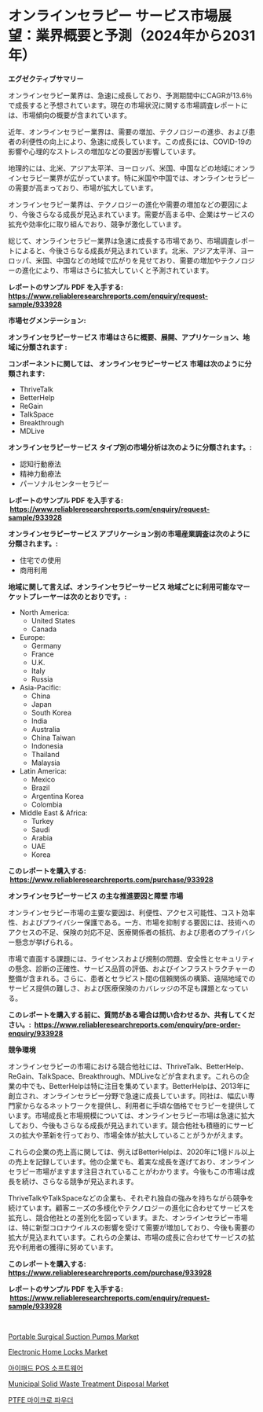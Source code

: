 <p><h1>オンラインセラピー サービス市場展望：業界概要と予測（2024年から2031年）</h1></p><p><strong>エグゼクティブサマリー</strong></p>
<p><p>オンラインセラピー業界は、急速に成長しており、予測期間中にCAGRが13.6％で成長すると予想されています。現在の市場状況に関する市場調査レポートには、市場傾向の概要が含まれています。</p><p>近年、オンラインセラピー業界は、需要の増加、テクノロジーの進歩、および患者の利便性の向上により、急速に成長しています。この成長には、COVID-19の影響や心理的なストレスの増加などの要因が影響しています。</p><p>地理的には、北米、アジア太平洋、ヨーロッパ、米国、中国などの地域にオンラインセラピー業界が広がっています。特に米国や中国では、オンラインセラピーの需要が高まっており、市場が拡大しています。</p><p>オンラインセラピー業界は、テクノロジーの進化や需要の増加などの要因により、今後さらなる成長が見込まれています。需要が高まる中、企業はサービスの拡充や効率化に取り組んでおり、競争が激化しています。</p><p>総じて、オンラインセラピー業界は急速に成長する市場であり、市場調査レポートによると、今後さらなる成長が見込まれています。北米、アジア太平洋、ヨーロッパ、米国、中国などの地域で広がりを見せており、需要の増加やテクノロジーの進化により、市場はさらに拡大していくと予測されています。</p></p>
<p><strong>レポートのサンプル PDF を入手する: <a href="https://www.reliableresearchreports.com/enquiry/request-sample/933928">https://www.reliableresearchreports.com/enquiry/request-sample/933928</a></strong></p>
<p><strong>市場セグメンテーション:</strong></p>
<p><strong> オンラインセラピーサービス 市場はさらに概要、展開、アプリケーション、地域に分類されます :</strong></p>
<p><strong>コンポーネントに関しては、 オンラインセラピーサービス 市場は次のように分類されます: &nbsp;</strong></p>
<p><ul><li>ThriveTalk</li><li>BetterHelp</li><li>ReGain</li><li>TalkSpace</li><li>Breakthrough</li><li>MDLive</li></ul></p>
<p><strong> オンラインセラピーサービス タイプ別の市場分析は次のように分類されます。:</strong></p>
<p><ul><li>認知行動療法</li><li>精神力動療法</li><li>パーソナルセンターセラピー</li></ul></p>
<p><strong>レポートのサンプル PDF を入手する: &nbsp;<a href="https://www.reliableresearchreports.com/enquiry/request-sample/933928">https://www.reliableresearchreports.com/enquiry/request-sample/933928</a></strong></p>
<p><strong> オンラインセラピーサービス アプリケーション別の市場産業調査は次のように分類されます。:</strong></p>
<p><ul><li>住宅での使用</li><li>商用利用</li></ul></p>
<p><strong>地域に関して言えば、オンラインセラピーサービス 地域ごとに利用可能なマーケットプレーヤーは次のとおりです。:</strong></p>
<p><ul>
    <li>
        North America:
        <ul>
            <li>United States</li>
            <li>Canada</li>
        </ul>
    </li>
    <li>
        Europe:
        <ul>
            <li>Germany</li>
            <li>France</li>
            <li>U.K.</li>
            <li>Italy</li>
            <li>Russia</li>
        </ul>
    </li>
    <li>
        Asia-Pacific:
        <ul>
            <li>China</li>
            <li>Japan</li>
            <li>South Korea</li>
            <li>India</li>
            <li>Australia</li>
            <li>China Taiwan</li>
            <li>Indonesia</li>
            <li>Thailand</li>
            <li>Malaysia</li>
        </ul>
    </li>
    <li>
        Latin America:
        <ul>
            <li>Mexico</li>
            <li>Brazil</li>
            <li>Argentina Korea</li>
            <li>Colombia</li>
        </ul>
    </li>
    <li>
        Middle East & Africa:
        <ul>
            <li>Turkey</li>
            <li>Saudi</li>
            <li>Arabia</li>
            <li>UAE</li>
            <li>Korea</li>
        </ul>
    </li>
    </ul></p>
<p><strong>このレポートを購入する: &nbsp;<a href="https://www.reliableresearchreports.com/purchase/933928">https://www.reliableresearchreports.com/purchase/933928</a></strong></p>
<p><strong>オンラインセラピーサービス の主な推進要因と障壁 市場</strong></p>
<p><p>オンラインセラピー市場の主要な要因は、利便性、アクセス可能性、コスト効率性、およびプライバシー保護である。一方、市場を抑制する要因には、技術へのアクセスの不足、保険の対応不足、医療関係者の抵抗、および患者のプライバシー懸念が挙げられる。</p><p>市場で直面する課題には、ライセンスおよび規制の問題、安全性とセキュリティの懸念、診断の正確性、サービス品質の評価、およびインフラストラクチャーの整備が含まれる。さらに、患者とセラピスト間の信頼関係の構築、遠隔地域でのサービス提供の難しさ、および医療保険のカバレッジの不足も課題となっている。</p></p>
<p><strong>このレポートを購入する前に、質問がある場合は問い合わせるか、共有してください。:&nbsp; <a href="https://www.reliableresearchreports.com/enquiry/pre-order-enquiry/933928">https://www.reliableresearchreports.com/enquiry/pre-order-enquiry/933928</a></strong></p>
<p><strong>競争環境</strong></p>
<p><p>オンラインセラピーの市場における競合他社には、ThriveTalk、BetterHelp、ReGain、TalkSpace、Breakthrough、MDLiveなどが含まれます。これらの企業の中でも、BetterHelpは特に注目を集めています。BetterHelpは、2013年に創立され、オンラインセラピー分野で急速に成長しています。同社は、幅広い専門家からなるネットワークを提供し、利用者に手頃な価格でセラピーを提供しています。市場成長と市場規模については、オンラインセラピー市場は急速に拡大しており、今後もさらなる成長が見込まれています。競合他社も積極的にサービスの拡大や革新を行っており、市場全体が拡大していることがうかがえます。</p><p>これらの企業の売上高に関しては、例えばBetterHelpは、2020年に1億ドル以上の売上を記録しています。他の企業でも、着実な成長を遂げており、オンラインセラピー市場がますます注目されていることがわかります。今後もこの市場は成長を続け、さらなる競争が見込まれます。</p><p>ThriveTalkやTalkSpaceなどの企業も、それぞれ独自の強みを持ちながら競争を続けています。顧客ニーズの多様化やテクノロジーの進化に合わせてサービスを拡充し、競合他社との差別化を図っています。また、オンラインセラピー市場は、特に新型コロナウイルスの影響を受けて需要が増加しており、今後も需要の拡大が見込まれています。これらの企業は、市場の成長に合わせてサービスの拡充や利用者の獲得に努めています。</p></p>
<p><strong>このレポートを購入する: &nbsp; <a href="https://www.reliableresearchreports.com/purchase/933928">https://www.reliableresearchreports.com/purchase/933928</a></strong></p>
<p><strong>レポートのサンプル PDF を入手する: &nbsp;<a href="https://www.reliableresearchreports.com/enquiry/request-sample/933928">https://www.reliableresearchreports.com/enquiry/request-sample/933928</a></strong><strong></strong></p>
<p>&nbsp;</p>
<p><p><a href="https://github.com/edytherolanlouisejk1miz0wig/Market-Research-Report-List-1/blob/main/portable-surgical-suction-pumps-market.md">Portable Surgical Suction Pumps Market</a></p><p><a href="https://view.publitas.com/reportprime-1/electronic-home-locks-market-size-evaluating-its-market-trends-growth-and-projections-2024-2031/">Electronic Home Locks Market</a></p><p><a href="https://github.com/vs019sa3m8x/Market-Research-Report-List-1/blob/main/8160636184195.md">아이패드 POS 소프트웨어</a></p><p><a href="https://issuu.com/reportprime-2/docs/municipal-solid-waste-treatment-disposal-market-si">Municipal Solid Waste Treatment Disposal Market</a></p><p><a href="https://medium.com/@boydsmitham726/ptfe-%EB%AF%B8%ED%81%AC%EB%A1%9C%ED%8C%8C%EC%9A%B0%EB%8D%94-%EC%8B%9C%EC%9E%A5-%EC%A0%90%EC%9C%A0%EC%9C%A8-%EB%B3%80%ED%99%94-%EB%B0%8F-%EC%8B%9C%EC%9E%A5-%EC%84%B1%EC%9E%A5-%EC%B6%94%EC%9D%B4-2024-2031-953fedaa6109">PTFE 마이크로 파우더</a></p></p>